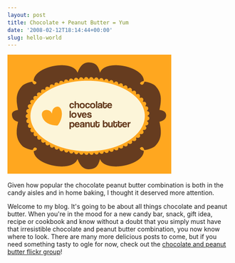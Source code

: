 ```yaml
---
layout: post
title: Chocolate + Peanut Butter = Yum
date: '2008-02-12T18:14:44+00:00'
slug: hello-world
---
```

<img src='/images/uploads/2008/02/cpb_clovesp.gif' alt='clovesp' class="yellowborder"/>

Given how popular the chocolate peanut butter combination is both in the candy aisles and in home baking, I thought it deserved more attention. 

Welcome to my blog. It's going to be about all things chocolate and peanut butter. When you're in the mood for a new candy bar, snack, gift idea, recipe or cookbook and know without a doubt that you simply must have that irresistible chocolate and peanut butter combination, you now know where to look. There are many more delicious posts to come, but if you need something tasty to ogle for now, check out the <a href="http://www.flickr.com/groups/chocolateandpeanutbutter/" title="chocolate and peanut butter flickr group" target="_blank">chocolate and peanut butter flickr group</a>!
